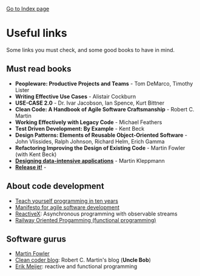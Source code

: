 [Go to Index page](https://github.com/Catacrockers/WikiTocha/blob/master/en/INDEX.md)

# Useful links

Some links you must check, and some good books to have in mind.

## Must read books

+ **Peopleware: Productive Projects and Teams** - Tom DeMarco, Timothy Lister
+ **Writing Effective Use Cases** - Alistair Cockburn
+ **USE-CASE 2.0** - Dr. Ivar Jacobson, Ian Spence, Kurt Bittner
+ **Clean Code: A Handbook of Agile Software Craftsmanship** - Robert C. Martin
+ **Working Effectively with Legacy Code** - Michael Feathers
+ **Test Driven Development: By Example** - Kent Beck
+ **Design Patterns: Elements of Reusable Object-Oriented Software** - John Vlissides, Ralph Johnson, Richard Helm, Erich Gamma
+ **Refactoring Improving the Design of Existing Code** - Martin Fowler (with Kent Beck)
+ [**Designing data-intensive applications**](https://dataintensive.net) - Martin Kleppmann
+ [**Release it!**](https://pragprog.com/book/mnee2/release-it-second-edition) -

## About code development

+ [Teach yourself programming in ten years](http://norvig.com/21-days.html)
+ [Manifesto for agile software development](https://agilemanifesto.org/)
+ [ReactiveX](http://reactivex.io/): Asynchronous programming
with observable streams
+ [Railway Oriented Progamming (functional programming)](https://fsharpforfunandprofit.com/rop/)


## Software gurus

+ [Martin Fowler](https://www.martinfowler.com/)
+ [Clean coder blog](https://blog.cleancoder.com/): Robert C. Martin's blog (**Uncle Bob**)
+ [Erik Meijer](https://en.wikipedia.org/wiki/Erik_Meijer_(computer_scientist)): reactive and functional programming

